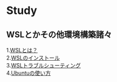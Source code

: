 # Study

## WSLとかその他環境構築諸々  
1.[WSLとは？](https://github.com/PeaCH-ktq/studyWSL/blob/main/1_WSL%E3%81%A8%E3%81%AF.md)  
2.[WSLのインストール](https://github.com/PeaCH-ktq/studyWSL/blob/main/2_WSL%E3%81%AE%E3%82%A4%E3%83%B3%E3%82%B9%E3%83%88%E3%83%BC%E3%83%AB.md)  
3.[WSLトラブルシューティング](https://github.com/PeaCH-ktq/studyWSL/blob/main/3_WSL%E3%83%88%E3%83%A9%E3%83%96%E3%83%AB%E3%82%B7%E3%83%A5%E3%83%BC%E3%83%86%E3%82%A3%E3%83%B3%E3%82%B0.md)  
4.[Ubuntuの使い方](https://github.com/PeaCH-ktq/studyWSL/blob/main/4_Ubuntu%E3%81%AE%E4%BD%BF%E3%81%84%E6%96%B9.md)
